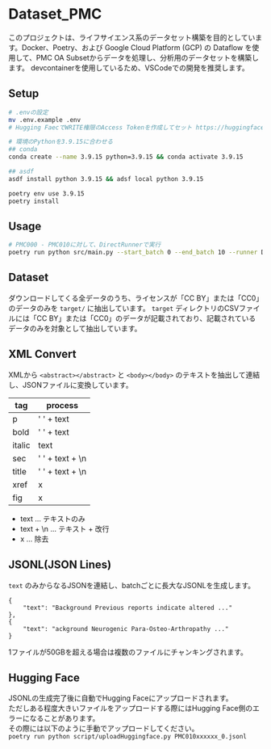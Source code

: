 # Dataset_PMC

このプロジェクトは、ライフサイエンス系のデータセット構築を目的としています。Docker、Poetry、および Google Cloud Platform (GCP) の Dataflow を使用して、PMC OA Subsetからデータを処理し、分析用のデータセットを構築します。
devcontainerを使用しているため、VSCodeでの開発を推奨します。

## Setup
```sh
# .envの設定
mv .env.example .env
# Hugging FaecでWRITE権限のAccess Tokenを作成してセット https://huggingface.co/settings/tokens
```

```sh
# 環境のPythonを3.9.15に合わせる
## conda
conda create --name 3.9.15 python=3.9.15 && conda activate 3.9.15

## asdf
asdf install python 3.9.15 && adsf local python 3.9.15
```

```sh
poetry env use 3.9.15
poetry install
```

## Usage

```sh
# PMC000 - PMC010に対して、DirectRunnerで実行
poetry run python src/main.py --start_batch 0 --end_batch 10 --runner DirectRunner --machine_type m3-ultramem-64
```

## Dataset
ダウンロードしてくる全データのうち、ライセンスが「CC BY」または「CC0」のデータのみを `target/`  に抽出しています。
`target` ディレクトリのCSVファイルには「CC BY」または「CC0」のデータが記載されており、記載されているデータのみを対象として抽出しています。

## XML Convert
XMLから `<abstract></abstract>` と `<body></body>` のテキストを抽出して連結し、JSONファイルに変換しています。

| tag | process |
| --- | --- |
| p | ' ' + text |
| bold | ' ' + text |
| italic | text |
| sec | ' ' + text + \n |
| title | ' ' + text + \n |
| xref | x |
| fig | x |

- text ... テキストのみ
- text + \n ... テキスト + 改行
- x ... 除去

## JSONL(JSON Lines)

`text` のみからなるJSONを連結し、batchごとに長大なJSONLを生成します。

```jsonl
{
    "text": "Background Previous reports indicate altered ..."
},
{
    "text": "ackground Neurogenic Para-Osteo-Arthropathy ..."
}
```

1ファイルが50GBを超える場合は複数のファイルにチャンキングされます。

## Hugging Face

JSONLの生成完了後に自動でHugging Faceにアップロードされます。  
ただしある程度大きいファイルをアップロードする際にはHugging Face側のエラーになることがあります。  
その際には以下のように手動でアップロードしてください。  
`poetry run python script/uploadHuggingface.py PMC010xxxxxx_0.jsonl` 